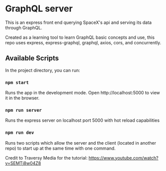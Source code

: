 # GraphQL server
This is an express front end querying SpaceX's api and serving its data through GraphQL.

Created as a learning tool to learn GraphQL basic concepts and use, this repo uses express, express-graphql, graphql, axios, cors, and concurrently.

## Available Scripts
In the project directory, you can run:

### `npm start`
Runs the app in the development mode.
Open http://localhost:5000 to view it in the browser.

### `npm run server`
Runs the express server on localhost port 5000 with hot reload capabilities

### `npm run dev`
Runs two scripts which allow the server and the client (located in another repo) to start up at the same time with one command. 

Credit to Traversy Media for the tutorial: https://www.youtube.com/watch?v=SEMTj8w04Z8
